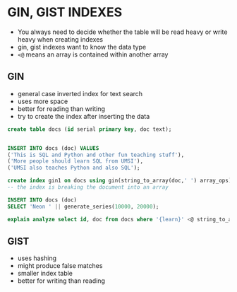 # GIN, GIST INDEXES

- You always need to decide whether the table will be read heavy or write heavy when creating indexes
- gin, gist indexes want to know the data type
- `<@` means an array is contained within another array

## GIN

- general case inverted index for text search
- uses more space
- better for reading than writing
- try to create the index after inserting the data

```sql
create table docs (id serial primary key, doc text);


INSERT INTO docs (doc) VALUES
('This is SQL and Python and other fun teaching stuff'),
('More people should learn SQL from UMSI'),
('UMSI also teaches Python and also SQL');

create index gin1 on docs using gin(string_to_array(doc,' ') array_ops);
-- the index is breaking the document into an array

INSERT INTO docs (doc)
SELECT 'Neon ' || generate_series(10000, 20000);

explain analyze select id, doc from docs where '{learn}' <@ string_to_array(doc, ' ');
```

## GIST

- uses hashing
- might produce false matches
- smaller index table
- better for writing than reading
